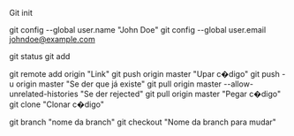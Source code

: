 ﻿Git init 

git config --global user.name "John Doe"
git config --global user.email johndoe@example.com

git status
git add 

git remote add origin "Link"
git push origin  master "Upar c�digo"
git push -u origin master "Se der que já existe"
git pull origin master --allow-unrelated-histories "Se der rejected"
git pull origin master "Pegar c�digo"
git clone "Clonar c�digo"

git branch "nome da branch"
git checkout "Nome da branch para mudar"











